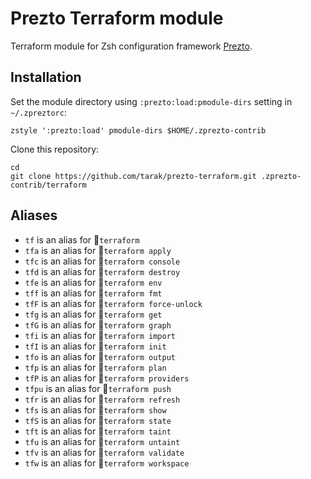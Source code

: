# Prezto Terraform module

Terraform module for Zsh configuration framework [Prezto](https://github.com/sorin-ionescu/prezto).

## Installation

Set the module directory using `:prezto:load:pmodule-dirs` setting in `~/.zpreztorc`:

```
zstyle ':prezto:load' pmodule-dirs $HOME/.zprezto-contrib
```

Clone this repository:

```
cd
git clone https://github.com/tarak/prezto-terraform.git .zprezto-contrib/terraform
```

## Aliases

- `tf` is an alias for `terraform`
- `tfa` is an alias for `terraform apply`
- `tfc` is an alias for `terraform console`
- `tfd` is an alias for `terraform destroy`
- `tfe` is an alias for `terraform env`
- `tff` is an alias for `terraform fmt`
- `tfF` is an alias for `terraform force-unlock`
- `tfg` is an alias for `terraform get`
- `tfG` is an alias for `terraform graph`
- `tfi` is an alias for `terraform import`
- `tfI` is an alias for `terraform init`
- `tfo` is an alias for `terraform output`
- `tfp` is an alias for `terraform plan`
- `tfP` is an alias for `terraform providers`
- `tfpu` is an alias for `terraform push`
- `tfr` is an alias for `terraform refresh`
- `tfs` is an alias for `terraform show`
- `tfS` is an alias for `terraform state`
- `tft` is an alias for `terraform taint`
- `tfu` is an alias for `terraform untaint`
- `tfv` is an alias for `terraform validate`
- `tfw` is an alias for `terraform workspace`
